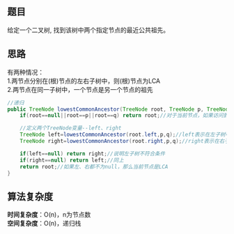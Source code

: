 ## 题目
给定一个二叉树, 找到该树中两个指定节点的最近公共祖先。
## 思路
有两种情况：  
1.两节点分别在(根)节点的左右子树中，则(根)节点为LCA  
2.两节点在同一子树中，一个节点是另一个节点的祖先
```java
//递归
public TreeNode lowestCommonAncestor(TreeNode root, TreeNode p, TreeNode q) {
    if(root==null||root==p||root==q) return root;//对于当前节点，如果访问到p或q，则立即返回

    //定义两个TreeNode变量--left、right
    TreeNode left=lowestCommonAncestor(root.left,p,q);//left表示在左子树中寻找到的LCA
    TreeNode right=lowestCommonAncestor(root.right,p,q);//right表示在右子树中寻找到的LCA

    if(left==null) return right;//说明左子树不符合条件
    if(right==null) return left;//同上
    return root;//如果左、右都不为null，那么当前节点是LCA
}
```
## 算法复杂度
**时间复杂度**：O(n)，n为节点数  
**空间复杂度**：O(n)，递归栈
